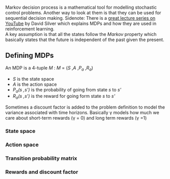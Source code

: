 Markov decision process is a mathematical tool for modelling stochastic control problems. Another way to look at them is that they can be used for 
sequential decision making. Sidenote: There is a [great lecture series on YouTube](https://www.youtube.com/watch?v=2pWv7GOvuf0&list=PLqYmG7hTraZDM-OYHWgPebj2MfCFzFObQ) by David Silver which explains MDPs and how they are used in reinforcement learning.
<br>
A key assumption is that all the states follow the *Markov* property which basically states that the future is independent of the past given the present.
## Defining MDPs
An MDP is a 4-tuple *M* : 
*M* = (*S* ,*A* ,*P<sub>a</sub>* ,*R<sub>a</sub>*) <br>
* *S* is the state space
* *A* is the action space
* *P<sub>a</sub>(*s* ,*s'*)* is the probability of going from state *s* to *s'*
* *R<sub>a</sub>(*s* ,*s'*)* is the reward for going form state *s* to *s'*

Sometimes a discount factor is added to the problem definition to model the variance associated with time horizons. Basically &gamma; models how much we care
about short-term rewards (&gamma; = 0) and long term rewards (&gamma; =1)

### State space
### Action space
### Transition probability matrix
### Rewards and discount factor 




